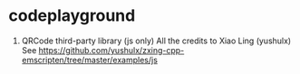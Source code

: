 # codeplayground
1) QRCode third-party library (js only)
All the credits to Xiao Ling (yushulx)
See https://github.com/yushulx/zxing-cpp-emscripten/tree/master/examples/js
